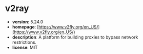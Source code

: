 # v2ray

- **version**: 5.24.0
- **homepage**: [https://www.v2fly.org/en_US/](https://www.v2fly.org/en_US/)
- **description**: A platform for building proxies to bypass network restrictions.
- **license**: MIT

